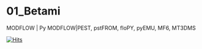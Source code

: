 # 01_Betami
MODFLOW | Py
MODFLOW|PEST, pstFROM, floPY, pyEMU, MF6, MT3DMS

[![Hits](https://hits.seeyoufarm.com/api/count/incr/badge.svg?url=https%3A%2F%2Fgithub.com%2FgrossiRM%2F00_Betami&count_bg=%2379C83D&title_bg=%23555555&icon=&icon_color=%23E7E7E7&title=PAGE+VIEWS&edge_flat=false)](https://hits.seeyoufarm.com)
